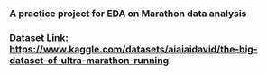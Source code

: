 ### A practice project for EDA on Marathon data analysis</br>
### Dataset Link: https://www.kaggle.com/datasets/aiaiaidavid/the-big-dataset-of-ultra-marathon-running
